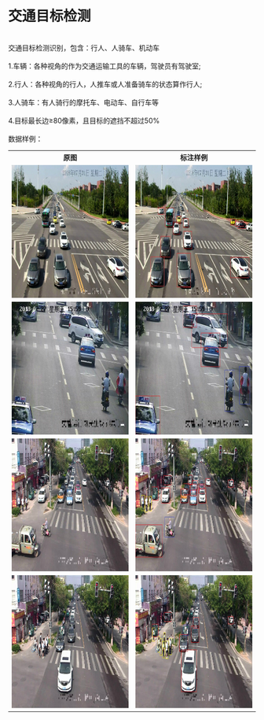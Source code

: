 # 交通目标检测
<br>交通目标检测识别，包含：行人、人骑车、机动车<br>
<br>1.车辆：各种视角的作为交通运输工具的车辆，驾驶员有驾驶室;<br>
<br>2.行人：各种视角的行人，人推车或人准备骑车的状态算作行人;<br>
<br>3.人骑车：有人骑行的摩托车、电动车、自行车等<br>
<br>4.目标最长边≥80像素，且目标的遮挡不超过50%<br>
<br>数据样例：<br>
<table>
  <tr>
    <th>原图</th>
    <th>标注样例</th>
  </tr>
  <tr>
    <td> <img src="https://github.com/cmhu/Traffic-target-detection/blob/master/pic/5.jpg" width="480" height="270" /> </td>
    <td> <img src="https://github.com/cmhu/Traffic-target-detection/blob/master/pic/5-1.jpg" width="480" height="270" /> </td>
  </tr>
  <tr>
    <td> <img src="https://github.com/cmhu/Traffic-target-detection/blob/master/pic/6.jpg" width="480" height="270" /> </td>
    <td> <img src="https://github.com/cmhu/Traffic-target-detection/blob/master/pic/6-1.jpg" width="480" height="270" /> </td>
  </tr>
  <tr>
    <td> <img src="https://github.com/cmhu/Traffic-target-detection/blob/master/pic/7.jpg" width="480" height="270" /> </td>
    <td> <img src="https://github.com/cmhu/Traffic-target-detection/blob/master/pic/7-1.jpg" width="480" height="270" /> </td>
  </tr>     
    <tr>
    <td> <img src="https://github.com/cmhu/Traffic-target-detection/blob/master/pic/8.jpg" width="480" height="270" /> </td>
    <td> <img src="https://github.com/cmhu/Traffic-target-detection/blob/master/pic/8-1.jpg" width="480" height="270" /> </td>
  </tr>  
</table>

    
      
      

